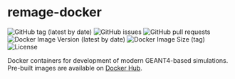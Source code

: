 # remage-docker

![GitHub tag (latest by date)](https://img.shields.io/github/v/tag/gipert/remage-docker?logo=git)
![GitHub issues](https://img.shields.io/github/issues/gipert/remage-docker?logo=github)
![GitHub pull requests](https://img.shields.io/github/issues-pr/gipert/remage-docker?logo=github)
![Docker Image Version (latest by date)](https://img.shields.io/docker/v/gipert/remage-base?logo=docker)
![Docker Image Size (tag)](https://img.shields.io/docker/image-size/gipert/remage-base/latest?logo=docker)
![License](https://img.shields.io/github/license/gipert/remage-docker)

Docker containers for development of modern GEANT4-based simulations.
Pre-built images are available on [Docker Hub](https://hub.docker.com/repository/docker/gipert/remage-base).
